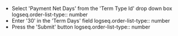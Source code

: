- Select 'Payment Net Days' from the 'Term Type Id' drop down box
  logseq.order-list-type:: number
- Enter '30' in the 'Term Days' field
  logseq.order-list-type:: number
- Press the 'Submit' button
  logseq.order-list-type:: number